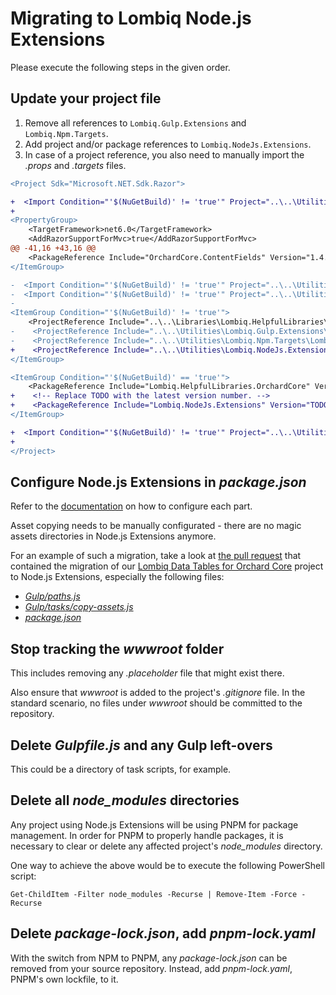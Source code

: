 # Migrating to Lombiq Node.js Extensions

Please execute the following steps in the given order.

## Update your project file
    
1. Remove all references to `Lombiq.Gulp.Extensions` and `Lombiq.Npm.Targets`.
1. Add project and/or package references to `Lombiq.NodeJs.Extensions`.
1. In case of a project reference, you also need to manually import the _.props_ and _.targets_ files.

```diff
<Project Sdk="Microsoft.NET.Sdk.Razor">

+  <Import Condition="'$(NuGetBuild)' != 'true'" Project="..\..\Utilities\Lombiq.NodeJs.Extensions\Lombiq.NodeJs.Extensions\Lombiq.NodeJs.Extensions.props" />
+
<PropertyGroup>
    <TargetFramework>net6.0</TargetFramework>
    <AddRazorSupportForMvc>true</AddRazorSupportForMvc>
@@ -41,16 +43,16 @@
    <PackageReference Include="OrchardCore.ContentFields" Version="1.4.0" />
</ItemGroup>

-  <Import Condition="'$(NuGetBuild)' != 'true'" Project="..\..\Utilities\Lombiq.Npm.Targets\Lombiq.Npm.Targets.props" />
-  <Import Condition="'$(NuGetBuild)' != 'true'" Project="..\..\Utilities\Lombiq.Npm.Targets\Lombiq.Npm.Targets.targets" />
-
<ItemGroup Condition="'$(NuGetBuild)' != 'true'">
    <ProjectReference Include="..\..\Libraries\Lombiq.HelpfulLibraries\Lombiq.HelpfulLibraries.OrchardCore\Lombiq.HelpfulLibraries.OrchardCore.csproj" />
-    <ProjectReference Include="..\..\Utilities\Lombiq.Gulp.Extensions\Lombiq.Gulp.Extensions.csproj" />
-    <ProjectReference Include="..\..\Utilities\Lombiq.Npm.Targets\Lombiq.Npm.Targets.csproj" />
+    <ProjectReference Include="..\..\Utilities\Lombiq.NodeJs.Extensions\Lombiq.NodeJs.Extensions\Lombiq.NodeJs.Extensions.csproj" />
</ItemGroup>

<ItemGroup Condition="'$(NuGetBuild)' == 'true'">
    <PackageReference Include="Lombiq.HelpfulLibraries.OrchardCore" Version="4.7.0" />
+    <!-- Replace TODO with the latest version number. -->
+    <PackageReference Include="Lombiq.NodeJs.Extensions" Version="TODO" />
</ItemGroup>

+  <Import Condition="'$(NuGetBuild)' != 'true'" Project="..\..\Utilities\Lombiq.NodeJs.Extensions\Lombiq.NodeJs.Extensions\Lombiq.NodeJs.Extensions.targets" />
+
</Project>
```

## Configure Node.js Extensions in _package.json_

Refer to the [documentation](https://github.com/Lombiq/NodeJs-Extensions#configuration) on how to configure each part.

Asset copying needs to be manually configurated - there are no magic assets directories in Node.js Extensions anymore.

For an example of such a migration, take a look at [the pull request](https://github.com/Lombiq/Orchard-Data-Tables/pull/119/files) that contained the migration of our [Lombiq Data Tables for Orchard Core](https://github.com/Lombiq/Orchard-Data-Tables) project to Node.js Extensions, especially the following files:

- [_Gulp/paths.js_](https://github.com/Lombiq/Orchard-Data-Tables/pull/119/files#diff-e0eb38d1cb73f76b93897a0386c839af3a2046a26e34e8b9720cc051a479c05dL1)
- [_Gulp/tasks/copy-assets.js_](https://github.com/Lombiq/Orchard-Data-Tables/pull/119/files#diff-0499a158a5344045f1692884b486e90f3165f532c0987fad94c7421bee861477L4)
- [_package.json_](https://github.com/Lombiq/Orchard-Data-Tables/pull/119/files#diff-07262515c308107536d6233046a521a4263e241ac53e988609f7fd2187e75cbdR14)

## Stop tracking the _wwwroot_ folder

This includes removing any _.placeholder_ file that might exist there.

Also ensure that _wwwroot_ is added to the project's _.gitignore_ file. In the standard scenario, no files under _wwwroot_ should be committed to the repository.

## Delete _Gulpfile.js_ and any Gulp left-overs

This could be a directory of task scripts, for example.

## Delete all _node_modules_ directories

Any project using Node.js Extensions will be using PNPM for package management. In order for PNPM to properly handle packages, it is necessary to clear or delete any affected project's _node_modules_ directory.

One way to achieve the above would be to execute the following PowerShell script:

```pwsh
Get-ChildItem -Filter node_modules -Recurse | Remove-Item -Force -Recurse
```

## Delete _package-lock.json_, add _pnpm-lock.yaml_

With the switch from NPM to PNPM, any _package-lock.json_ can be removed from your source repository. Instead, add _pnpm-lock.yaml_, PNPM's own lockfile, to it.
